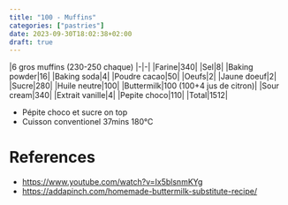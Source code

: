```yaml
---
title: "100 - Muffins"
categories: ["pastries"]
date: 2023-09-30T18:02:38+02:00
draft: true
---
```


|6 gros muffins (230-250 chaque)
|-|-|
|Farine|340|
|Sel|8|
|Baking powder|16|
|Baking soda|4|
|Poudre cacao|50|
|Oeufs|2|
|Jaune doeuf|2|
|Sucre|280|
|Huile neutre|100|
|Buttermilk|100 (100+4 jus de citron)|
|Sour cream|340|
|Extrait vanille|4|
|Pepite choco|110|
|Total|1512|

- Pépite choco et sucre on top
- Cuisson conventionel 37mins 180°C

# References
- https://www.youtube.com/watch?v=Ix5blsnmKYg
- https://addapinch.com/homemade-buttermilk-substitute-recipe/
